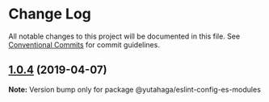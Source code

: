 # Change Log

All notable changes to this project will be documented in this file.
See [Conventional Commits](https://conventionalcommits.org) for commit guidelines.

## [1.0.4](https://github.com/yutahaga/eslint-configs/compare/v1.0.3...v1.0.4) (2019-04-07)

**Note:** Version bump only for package @yutahaga/eslint-config-es-modules
